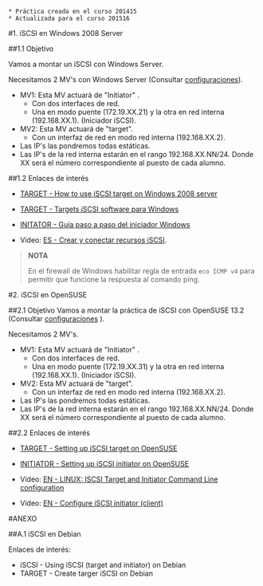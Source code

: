 ```
* Práctica creada en el curso 201415
* Actualizada para el curso 201516
```

#1. iSCSI en Windows 2008 Server

##1.1 Objetivo

Vamos a montar un iSCSI con Windows Server.

Necesitamos 2 MV's con Windows Server (Consultar [configuraciones](../../global/cfiguracion-aual109.md)).
* MV1: Esta MV actuará de "Initiator" . 
    * Con dos interfaces de red. 
    * Una en modo puente (172.19.XX.21) y la otra en red interna (192.168.XX.1). (Iniciador iSCSI).
* MV2: Esta MV actuará de "target".
    * Con un interfaz de red en modo red interna (192.168.XX.2).
* Las IP's las pondremos todas estáticas.
* Las IP's de la red interna estarán en el rango 192.168.XX.NN/24. 
Donde XX será el número correspondiente al puesto de cada alumno.

##1.2 Enlaces de interés

* [TARGET - How to use iSCSI target on Windows 2008 server](https://www.synology.com/en-global/knowledgebase/DSM/tutorial/Virtualization/How_to_use_iSCSI_Targets_on_a_Windows_Server)
* [TARGET - Targets iSCSI software para Windows](https://blogs.technet.microsoft.com/davidcervigon/2007/08/29/targets-iscsi-gratuitos-para-windows/)
* [INITATOR - Guía paso a paso del iniciador Windows](https://technet.microsoft.com/es-es/library/ee338476%28v=ws.10%29.aspx)

* Vídeo: [ES - Crear y conectar recursos iSCSI](https://youtu.be/_77UL2kZEEA).

> **NOTA**
>
> En el firewall de Windows habilitar regla de entrada `eco ICMP v4` para 
permitir que funcione la respuesta al comando ping.


#2. iSCSI en OpenSUSE

##2.1 Objetivo
Vamos a montar la práctica de iSCSI con OpenSUSE 13.2 (Consultar [configuraciones](../../global/cfiguracion-aual109.md) ).

Necesitamos 2 MV's.
* MV1: Esta MV actuará de "Initiator" . 
    * Con dos interfaces de red. 
    * Una en modo puente (172.19.XX.31) y la otra en red interna (192.168.XX.1). (Iniciador iSCSI).
* MV2: Esta MV actuará de "target". 
    * Con un interfaz de red en modo red interna (192.168.XX.2).
* Las IP's las pondremos todas estáticas.
* Las IP's de la red interna estarán en el rango 192.168.XX.NN/24. 
Donde XX será el número correspondiente al puesto de cada alumno.

##2.2 Enlaces de interés

* [TARGET - Setting up iSCSI target on OpenSUSE](https://www.suse.com/documentation/sles10/book_sle_reference/data/sec_inst_system_iscsi_target.html)
* [INITIATOR - Setting up iSCSI initiator on OpenSUSE](https://www.suse.com/documentation/sles11/stor_admin/data/sec_inst_system_iscsi_initiator.html)

* Vídeo: [EN - LINUX: ISCSI Target and Initiator Command Line configuration](https://youtu.be/5yMSxqUs4ys)
* Vídeo: [EN - Configure iSCSI initiator (client)](https://youtu.be/8UojNONhQDo)

#ANEXO

##A.1 iSCSI en Debian

Enlaces de interés:
* iSCSI - Using iSCSI (target and initiator) on Debian
* TARGET - Create targer iSCSI on Debian
